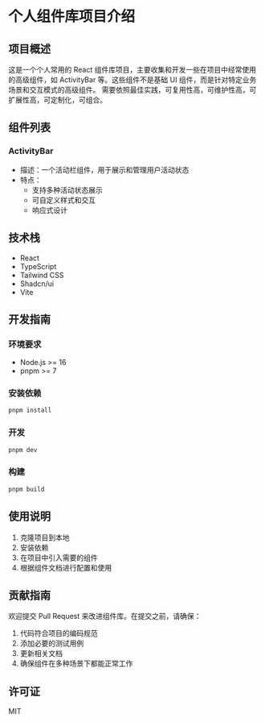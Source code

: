 # 个人组件库项目介绍

## 项目概述

这是一个个人常用的 React 组件库项目，主要收集和开发一些在项目中经常使用的高级组件，如 ActivityBar 等。这些组件不是基础 UI 组件，而是针对特定业务场景和交互模式的高级组件。
需要依照最佳实践，可复用性高，可维护性高，可扩展性高，可定制化，可组合。

## 组件列表

### ActivityBar
- 描述：一个活动栏组件，用于展示和管理用户活动状态
- 特点：
  - 支持多种活动状态展示
  - 可自定义样式和交互
  - 响应式设计

## 技术栈

- React
- TypeScript
- Tailwind CSS
- Shadcn/ui
- Vite

## 开发指南

### 环境要求
- Node.js >= 16
- pnpm >= 7

### 安装依赖
```bash
pnpm install
```

### 开发
```bash
pnpm dev
```

### 构建
```bash
pnpm build
```

## 使用说明

1. 克隆项目到本地
2. 安装依赖
3. 在项目中引入需要的组件
4. 根据组件文档进行配置和使用

## 贡献指南

欢迎提交 Pull Request 来改进组件库。在提交之前，请确保：

1. 代码符合项目的编码规范
2. 添加必要的测试用例
3. 更新相关文档
4. 确保组件在多种场景下都能正常工作

## 许可证

MIT 